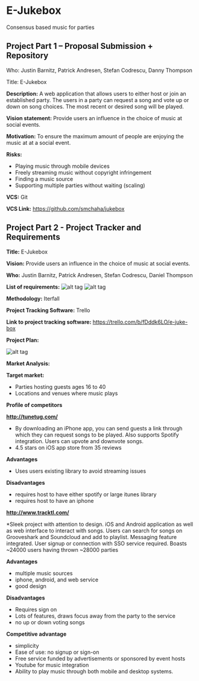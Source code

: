 # E-Jukebox
Consensus based music for parties

## Project Part 1 – Proposal Submission + Repository

Who: Justin Barnitz, Patrick Andresen, Stefan Codrescu, Danny Thompson

Title: E-Jukebox 

**Description:** A web application that allows users to either host or join an established party. The users in a party can request a song and vote up or down on song choices. The most recent or desired song will be played. 

**Vision statement:** Provide users an influence in the choice of music at social events.

**Motivation:** To ensure the maximum amount of people are enjoying the music at at a social event.

**Risks:** 
  * Playing music through mobile devices 
  * Freely streaming music without copyright infringement
  * Finding a music source
  * Supporting multiple parties without waiting (scaling)

**VCS:** Git 

**VCS Link:**  https://github.com/smchaha/jukebox

## Project Part 2 - Project	Tracker and	Requirements

**Title:** E-Jukebox

**Vision:** Provide users an influence in the choice of music at social events.

**Who:** Justin Barnitz, Patrick Andresen, Stefan Codrescu, Daniel Thompson

**List of requirements:**
![alt tag](https://cloud.githubusercontent.com/assets/10746339/6177267/76667746-b2c2-11e4-8304-c7c8c0d6bcbf.png)
![alt tag](https://cloud.githubusercontent.com/assets/10746339/6177271/7c5137ae-b2c2-11e4-9091-11c0d22b32b8.png)

**Methodology:** Iterfall

**Project Tracking Software:** Trello

**Link to project tracking software:** https://trello.com/b/fDddk6LO/e-juke-box

**Project Plan:** 

![alt tag](https://cloud.githubusercontent.com/assets/10746339/6177128/33216cd0-b2c1-11e4-8e37-dfb09be563e2.png)

**Market Analysis:**

  **Target market:**
  * Parties hosting guests ages 16 to 40
  * Locations and venues where music plays
 
**Profile of competitors**

 **http://tunetug.com/**
 *  By downloading an iPhone app, you can send guests a link through which they can request songs to be played. Also supports Spotify integration. Users can upvote and downvote songs.
 *  4.5 stars on iOS app store from 35 reviews

  **Advantages**
  *  Uses users existing library to avoid streaming issues
  
  **Disadvantages**
  *  requires host to have either spotify or large itunes library
  *  requires host to have an iphone
 
 **http://www.tracktl.com/**
 
  *Sleek project with attention to design. iOS and Android application as well as web interface to interact with songs.
  Users can search for songs on Grooveshark and Soundcloud and add to playlist. Messaging feature integrated. User 
  signup or connection with SSO service required. 
  Boasts ~24000 users having thrown ~28000 parties

  **Advantages**
  *  multiple music sources
  *  iphone, android, and web service
  * good design
  
  **Disadvantages**
  *  Requires sign on
  *  Lots of features, draws focus away from the party to the service
  *  no up or down voting songs

  **Competitive advantage**
  *  simplicity
  *  Ease of use: no signup or sign-on
  *  Free service funded by advertisements or sponsored by event hosts
  *  Youtube for music integration
  *  Ability to play music through both mobile and desktop systems.

